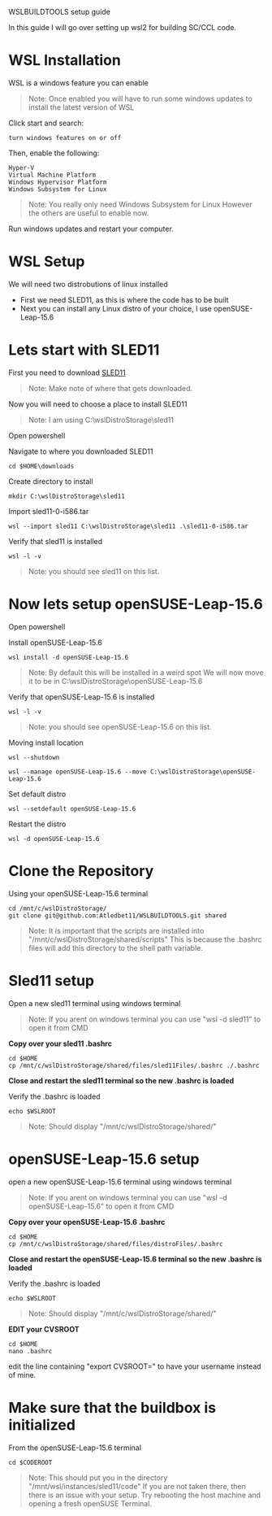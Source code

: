 WSLBUILDTOOLS setup guide

In this guide I will go over setting up wsl2 for building SC/CCL code.

# WSL Installation

WSL is a windows feature you can enable
>Note: Once enabled you will have to run some windows updates to install the latest version of WSL

Click start and search:
```
turn windows features on or off
```

Then, enable the following:
```
Hyper-V
Virtual Machine Platform
Windows Hypervisor Platform
Windows Subsystem for Linux
```
>Note: You really only need Windows Subsystem for Linux
>        However the others are useful to enable now.

Run windows updates and restart your computer.

# WSL Setup

We will need two distrobutions of linux installed
- First we need SLED11, as this is where the code has to be built
- Next you can install any Linux distro of your choice, I use openSUSE-Leap-15.6

# Lets start with SLED11

First you need to download [SLED11](https://capstonelogistics-my.sharepoint.com/:u:/p/anthony_ledbetter/EdlROLDEiVVLkZPwJya-nFkBpigy3NB6ex3GxMbHBkT_Mg?e=y33KJd)
>Note: Make note of where that gets downloaded.

Now you will need to choose a place to install SLED11
>Note: I am using C:\wslDistroStorage\sled11

Open powershell

Navigate to where you downloaded SLED11
```
cd $HOME\downloads
```

Create directory to install
```
mkdir C:\wslDistroStorage\sled11
```

Import sled11-0-i586.tar
```
wsl --import sled11 C:\wslDistroStorage\sled11 .\sled11-0-i586.tar
```

Verify that sled11 is installed
```
wsl -l -v
```
>Note: you should see sled11 on this list.

# Now lets setup openSUSE-Leap-15.6

Open powershell

Install openSUSE-Leap-15.6
```
wsl install -d openSUSE-Leap-15.6
```
>Note: By default this will be installed in a weird spot
>      We will now move it to be in C:\wslDistroStorage\openSUSE-Leap-15.6

Verify that openSUSE-Leap-15.6 is installed
```
wsl -l -v
```
>Note: you should see openSUSE-Leap-15.6 on this list.

Moving install location
```
wsl --shutdown
```

```
wsl --manage openSUSE-Leap-15.6 --move C:\wslDistroStorage\openSUSE-Leap-15.6
```

Set default distro
```
wsl --setdefault openSUSE-Leap-15.6
```

Restart the distro
```
wsl -d openSUSE-Leap-15.6
```

# Clone the Repository

Using your openSUSE-Leap-15.6 terminal

```
cd /mnt/c/wslDistroStorage/
git clone git@github.com:Atledbet11/WSLBUILDTOOLS.git shared
```
>Note: It is important that the scripts are installed into "/mnt/c/wslDistroStorage/shared/scripts"
>      This is because the .bashrc files will add this directory to the shell path variable.

# Sled11 setup

Open a new sled11 terminal using windows terminal
>Note: If you arent on windows terminal you can use "wsl -d sled11" to open it from CMD

**Copy over your sled11 .bashrc**

```
cd $HOME
cp /mnt/c/wslDistroStorage/shared/files/sled11Files/.bashrc ./.bashrc
```

**Close and restart the sled11 terminal so the new .bashrc is loaded**

Verify the .bashrc is loaded
```
echo $WSLROOT
```
>Note: Should display "/mnt/c/wslDistroStorage/shared/"

# openSUSE-Leap-15.6 setup

open a new openSUSE-Leap-15.6 terminal using windows terminal
>Note: If you arent on windows terminal you can use "wsl -d openSUSE-Leap-15.6" to open it from CMD

**Copy over your openSUSE-Leap-15.6 .bashrc**

```
cd $HOME
cp /mnt/c/wslDistroStorage/shared/files/distroFiles/.bashrc
```

**Close and restart the openSUSE-Leap-15.6 terminal so the new .bashrc is loaded**

Verify the .bashrc is loaded
```
echo $WSLROOT
```
>Note: Should display "/mnt/c/wslDistroStorage/shared/"

**EDIT your CVSROOT**

```
cd $HOME
nano .bashrc
```

edit the line containing "export CVSROOT=" to have your username instead of mine.

# Make sure that the buildbox is initialized

From the openSUSE-Leap-15.6 terminal
```
cd $CODEROOT
```
>Note: This should put you in the directory "/mnt/wsl/instances/sled11/code"
>      If you are not taken there, then there is an issue with your setup.
>      Try rebooting the host machine and opening a fresh openSUSE Terminal.

